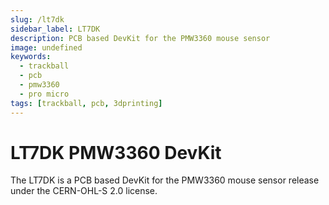 ```yaml
---
slug: /lt7dk
sidebar_label: LT7DK
description: PCB based DevKit for the PMW3360 mouse sensor
image: undefined
keywords:
  - trackball
  - pcb
  - pmw3360
  - pro micro
tags: [trackball, pcb, 3dprinting]
---
```


# LT7DK PMW3360 DevKit

The LT7DK is a PCB based DevKit for the PMW3360 mouse sensor release under the CERN-OHL-S 2.0 license.
